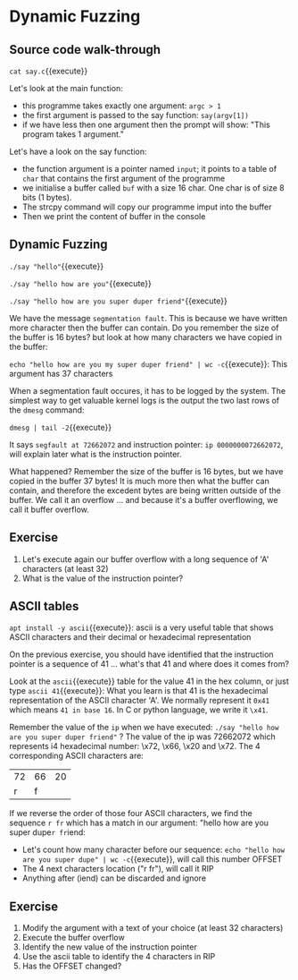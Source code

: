 # Dynamic Fuzzing

## Source code walk-through

`cat say.c`{{execute}}

Let's look at the main function:
- this programme takes exactly one argument: `argc > 1`
- the first argument is passed to the say function: `say(argv[1])`
- if we have less then one argument then the prompt will show: "This program takes 1 argument."

Let's have a look on the say function:
- the function argument is a pointer named `input`; it points to a table of `char` that contains the first argument of the programme
- we initialise a buffer called `buf` with a size 16 char. One char is of size 8 bits (1 bytes).
- The strcpy command will copy our programme imput into the buffer
- Then we print the content of buffer in the console

## Dynamic Fuzzing

`./say "hello"`{{execute}}

`./say "hello how are you"`{{execute}}

`./say "hello how are you super duper friend"`{{execute}}

We have the message `segmentation fault`. This is because we have written more character then the buffer can contain. Do you remember the size of the buffer is 16 bytes? but look at how many characters we have copied in the buffer:

`echo "hello how are you my super duper friend" | wc -c`{{execute}}: This argument has 37 characters

When a segmentation fault occures, it has to be logged by the system. The simplest way to get valuable kernel logs is the output the two last rows of the `dmesg` command:

`dmesg | tail -2`{{execute}}

It says `segfault at 72662072` and instruction pointer: `ip 0000000072662072`, will explain later what is the instruction pointer. 

What happened? Remember the size of the buffer is 16 bytes, but we have copied in the buffer 37 bytes! It is much more then what the buffer can contain, and therefore the excedent bytes are being written outside of the buffer. We call it an overflow ... and because it's a buffer overflowing, we call it buffer overflow.

## Exercise

1. Let's execute again our buffer overflow with a long sequence of 'A' characters (at least 32)
2. What is the value of the instruction pointer?

## ASCII tables

`apt install -y ascii`{{execute}}: ascii is a very useful table that shows ASCII characters and their decimal or hexadecimal representation

On the previous exercise, you should have identified that the instruction pointer is a sequence of 41 ... what's that 41 and where does it comes from?

Look at the `ascii`{{execute}} table for the value 41 in the hex column, or just type `ascii 41`{{execute}}: What you learn is that 41 is the hexadecimal representation of the ASCII character 'A'. We normally represent it `0x41` which means `41 in base 16`. In C or python language, we write it `\x41`.

Remember the value of the `ip` when we have executed: `./say "hello how are you super duper friend"` ? The value of the ip was 72662072 which represents i4 hexadecimal number: \x72, \x66, \x20 and \x72. The 4 corresponding ASCII characters are:

| | | |
| --- | --- | --- |
| 72 | 66 | 20 | 72 |
| r | f | <space> | r | 

If we reverse the order of those four ASCII characters, we find the sequence `r fr` which has a match in our argument: "hello how are you super dupe`r fr`iend:
- Let's count how many character before our sequence: `echo "hello how are you super dupe" | wc -c`{{execute}}, will call this number OFFSET
- The 4 next characters location ("r fr"), will call it RIP
- Anything after (iend) can be discarded and ignore

## Exercise

1. Modify the argument with a text of your choice (at least 32 characters)
2. Execute the buffer overflow
3. Identify the new value of the instruction pointer
4. Use the ascii table to identify the 4 characters in RIP
5. Has the OFFSET changed?
